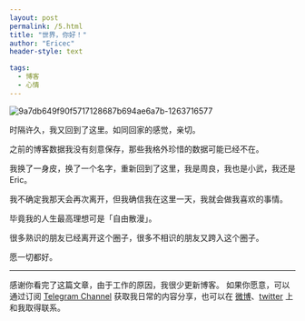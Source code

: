 ```yaml
---
layout: post
permalink: /5.html
title: "世界，你好！"
author: "Ericec"
header-style: text

tags:
  - 博客
  - 心情
---
```




![](https://oi4juccqy.qnssl.com/wp-content/uploads/2014/11/9a7db649f90f5717128687b694ae6a7b-1263716577.jpg "9a7db649f90f5717128687b694ae6a7b-1263716577")

时隔许久，我又回到了这里。如同回家的感觉，亲切。

之前的博客数据我没有刻意保存，那些我格外珍惜的数据可能已经不在。

我换了一身皮，换了一个名字，重新回到了这里，我是周良，我也是小武，我还是Eric。

我不确定我那天会再次离开，但我确信我在这里一天，我就会做我喜欢的事情。

毕竟我的人生最高理想可是「自由散漫」。

很多熟识的朋友已经离开这个圈子，很多不相识的朋友又跨入这个圈子。

愿一切都好。

---
感谢你看完了这篇文章，由于工作的原因，我很少更新博客。
如果你愿意，可以通过订阅 [Telegram Channel](https://t.me/ericectalk) 获取我日常的内容分享，也可以在 [微博](https://weibo.com/719951113)、[twitter](https://twitter.com/ericecchou) 上和我取得联系。
